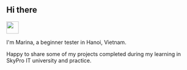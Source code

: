 <h2>Hi there </h2> <img src="https://github.com/blackcater/blackcater/raw/main/images/Hi.gif" height="32"/></h2>

I'm Marina, a beginner tester in Hanoi, Vietnam.

Happy to share some of my projects completed during my learning in SkyPro IT university and practice.
